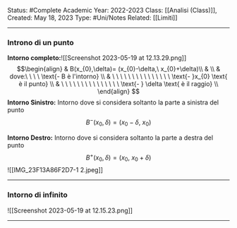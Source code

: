 Status: #Complete
Academic Year: 2022-2023
Class: [[Analisi (Class)]], 
Created: May 18, 2023
Type: #Uni/Notes 
Related: [[Limiti]]

---
### Introno di un punto

**Intorno completo:**![[Screenshot 2023-05-19 at 12.13.29.png]]
$$\begin{align}
& B(x_{0},\delta)= (x_{0}-\delta,\ x_{0}+\delta)\\
& \\
& dove:\ \ \ \ \text{- B è l'intorno}  \\
& \ \ \ \ \ \ \ \ \ \ \ \ \ \ \ \text{- }x_{0} \text{ è il punto}   \\
& \ \ \ \ \ \ \ \ \ \ \ \ \ \ \ \text{- } \delta \text{ è il raggio} \\
\end{align}
$$
**Intorno Sinistro:**
Intorno dove si considera soltanto la parte a sinistra del punto
$$B^-(x_{0},\delta)= (x_{0}-\delta,\ x_{0})$$

**Intorno Destro:**
Intorno dove si considera soltanto la parte a destra del punto
$$B^+(x_{0},\delta)= (x_{0},\ x_{0}+\delta )$$
![[IMG_23F13A86F2D7-1 2.jpeg]]

---
### Intorno di infinito
![[Screenshot 2023-05-19 at 12.15.23.png]]

---